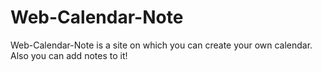 # Web-Calendar-Note
Web-Calendar-Note is a site on which you can create your own calendar. Also you can add notes to it!
